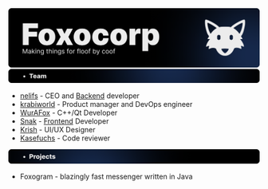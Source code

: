 <img src="title.png" alt="Foxogram Floof.">
<img src="team.png" alt="Foxogram Team">

- [nelifs](https://github.com/nelifs) - CEO and [Backend](https://github.com/Foxocorp/foxogram-backend) developer
- [krabiworld](https://github.com/krabiworld) - Product manager and DevOps engineer
- [WurAFox](https://github.com/WurAFox) - C++/Qt Developer
- [Snak](https://github.com/SnakOleg) - [Frontend](https://github.com/Foxocorp/foxogram-frontend) Developer
- [Krish](https://github.com/krishtall) - UI/UX Designer
- [Kasefuchs](https://github.com/kasefuchs) - Code reviewer

<img src="projects.png" alt="Foxogram Projects">

- Foxogram - blazingly fast messenger written in Java
